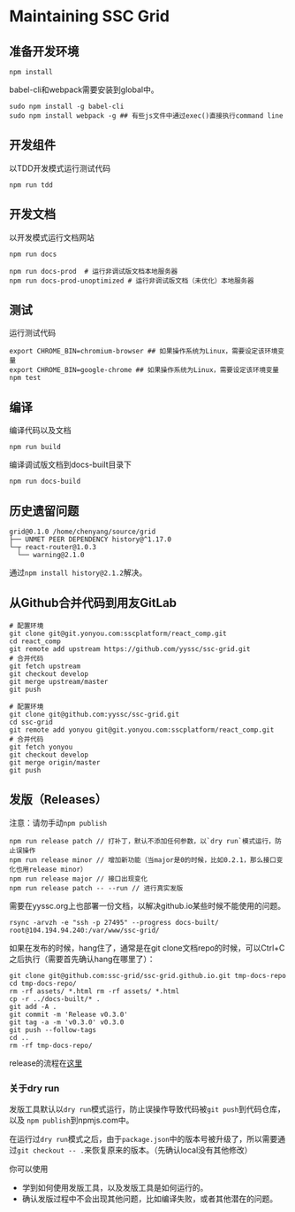 # Maintaining SSC Grid

## 准备开发环境

```
npm install
```

babel-cli和webpack需要安装到global中。

```
sudo npm install -g babel-cli
sudo npm install webpack -g ## 有些js文件中通过exec()直接执行command line
```

## 开发组件

以TDD开发模式运行测试代码

```
npm run tdd
```

## 开发文档

以开发模式运行文档网站

```
npm run docs
```

```
npm run docs-prod  # 运行非调试版文档本地服务器
npm run docs-prod-unoptimized # 运行非调试版文档（未优化）本地服务器
```

## 测试

运行测试代码

```
export CHROME_BIN=chromium-browser ## 如果操作系统为Linux，需要设定该环境变量
export CHROME_BIN=google-chrome ## 如果操作系统为Linux，需要设定该环境变量
npm test
```

## 编译

编译代码以及文档

```
npm run build
```

编译调试版文档到docs-built目录下

```
npm run docs-build
```

## 历史遗留问题

```
grid@0.1.0 /home/chenyang/source/grid
├── UNMET PEER DEPENDENCY history@^1.17.0
└─┬ react-router@1.0.3 
  └── warning@2.1.0 
```

通过`npm install history@2.1.2`解决。

## 从Github合并代码到用友GitLab

```
# 配置环境
git clone git@git.yonyou.com:sscplatform/react_comp.git
cd react_comp
git remote add upstream https://github.com/yyssc/ssc-grid.git
# 合并代码
git fetch upstream
git checkout develop
git merge upstream/master
git push
```

```
# 配置环境
git clone git@github.com:yyssc/ssc-grid.git
cd ssc-grid
git remote add yonyou git@git.yonyou.com:sscplatform/react_comp.git
# 合并代码
git fetch yonyou
git checkout develop
git merge origin/master
git push
```

## 发版（Releases）

注意：请勿手动`npm publish`

```
npm run release patch // 打补丁，默认不添加任何参数，以`dry run`模式运行，防止误操作
npm run release minor // 增加新功能（当major是0的时候，比如0.2.1，那么接口变化也用release minor）
npm run release major // 接口出现变化
npm run release patch -- --run // 进行真实发版
```

需要在yyssc.org上也部署一份文档，以解决github.io某些时候不能使用的问题。

```
rsync -arvzh -e "ssh -p 27495" --progress docs-built/ root@104.194.94.240:/var/www/ssc-grid/
```

如果在发布的时候，hang住了，通常是在git clone文档repo的时候，可以Ctrl+C之后执行（需要首先确认hang在哪里了）：

```
git clone git@github.com:ssc-grid/ssc-grid.github.io.git tmp-docs-repo
cd tmp-docs-repo/
rm -rf assets/ *.html rm -rf assets/ *.html
cp -r ../docs-built/* .
git add -A .
git commit -m 'Release v0.3.0'
git tag -a -m 'v0.3.0' v0.3.0
git push --follow-tags
cd ..
rm -rf tmp-docs-repo/
```

release的流程在[这里](https://github.com/AlexKVal/release-script/blob/master/src/release.js#L198)

### 关于dry run

发版工具默认以`dry run`模式运行，防止误操作导致代码被`git push`到代码仓库，以及
`npm publish`到npmjs.com中。

在运行过`dry run`模式之后，由于`package.json`中的版本号被升级了，所以需要通过`git checkout -- .`来恢复原来的版本。（先确认local没有其他修改）

你可以使用

- 学到如何使用发版工具，以及发版工具是如何运行的。
- 确认发版过程中不会出现其他问题，比如编译失败，或者其他潜在的问题。
